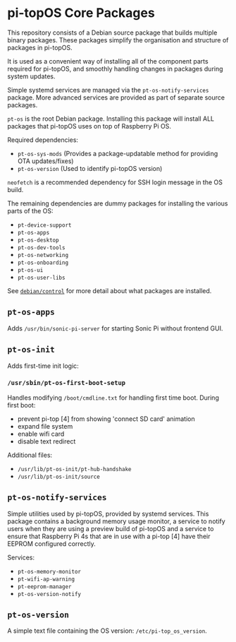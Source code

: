# pi-topOS Core Packages

This repository consists of a Debian source package that builds multiple binary packages. These packages simplify the organisation and structure of packages in pi-topOS.

It is used as a convenient way of installing all of the component parts required for pi-topOS, and smoothly handling changes in packages during system updates.

Simple systemd services are managed via the `pt-os-notify-services` package. More advanced services are provided as part of separate source packages.

`pt-os` is the root Debian package. Installing this package will install ALL packages that pi-topOS uses on top of Raspberry Pi OS.

Required dependencies:
* `pt-os-sys-mods` (Provides a package-updatable method for providing OTA updates/fixes)
* `pt-os-version` (Used to identify pi-topOS version)

`neofetch` is a recommended dependency for SSH login message in the OS build.

The remaining dependencies are dummy packages for installing the various parts of the OS:
* `pt-device-support`
* `pt-os-apps`
* `pt-os-desktop`
* `pt-os-dev-tools`
* `pt-os-networking`
* `pt-os-onboarding`
* `pt-os-ui`
* `pt-os-user-libs`

See [`debian/control`](debian/control) for more detail about what packages are installed.

## `pt-os-apps`
Adds `/usr/bin/sonic-pi-server` for starting Sonic Pi without frontend GUI.

## `pt-os-init`

Adds first-time init logic:

### `/usr/sbin/pt-os-first-boot-setup`

Handles modifying `/boot/cmdline.txt` for handling first time boot.
During first boot:
* prevent pi-top [4] from showing 'connect SD card' animation
* expand file system
* enable wifi card
* disable text redirect

Additional files:
* `/usr/lib/pt-os-init/pt-hub-handshake`
* `/usr/lib/pt-os-init/source`

## `pt-os-notify-services`
Simple utilities used by pi-topOS, provided by systemd services. This package contains a background memory usage monitor, a service to notify users when they are using a preview build of pi-topOS and a service to ensure that Raspberry Pi 4s that are in use with a pi-top [4] have their EEPROM configured correctly.

Services:
* `pt-os-memory-monitor`
* `pt-wifi-ap-warning`
* `pt-eeprom-manager`
* `pt-os-version-notify`

## `pt-os-version`
A simple text file containing the OS version: `/etc/pi-top_os_version`.

